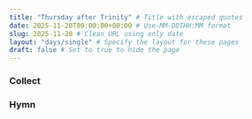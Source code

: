 ```yaml
---
title: "Thursday after Trinity" # Title with escaped quotes
date: 2025-11-20T00:00:00+00:00 # Use-MM-DDTHH:MM format
slug: 2025-11-20 # Clean URL using only date
layout: "days/single" # Specify the layout for these pages
draft: false # Set to true to hide the page
---
```


### Collect


### Hymn